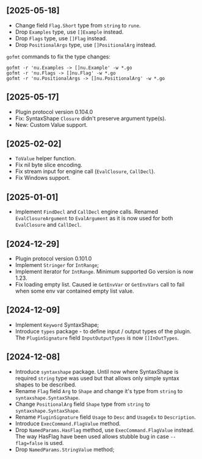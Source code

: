 
## [2025-05-18]
- Change field `Flag.Short` type from `string` to `rune`.
- Drop `Examples` type, use `[]Example` instead.
- Drop `Flags` type, use `[]Flag` instead.
- Drop `PositionalArgs` type, use `[]PositionalArg` instead.

`gofmt` commands to fix the type changes:
```
gofmt -r 'nu.Examples -> []nu.Example' -w *.go
gofmt -r 'nu.Flags -> []nu.Flag' -w *.go
gofmt -r 'nu.PositionalArgs -> []nu.PositionalArg' -w *.go
```

## [2025-05-17]
- Plugin protocol version 0.104.0
- Fix: SyntaxShape `Closure` didn't preserve argument type(s).
- New: Custom Value support.

## [2025-02-02]
- `ToValue` helper function.
- Fix nil byte slice encoding.
- Fix stream input for engine call (`EvalClosure`, `CallDecl`).
- Fix Windows support.

## [2025-01-01]
- Implement `FindDecl` and `CallDecl` engine calls.
  Renamed `EvalClosureArgument` to `EvalArgument` as it is now used for both
  `EvalClosure` and `CallDecl`.

## [2024-12-29]
- Plugin protocol version 0.101.0
- Implement `Stringer` for `IntRange`;
- Implement iterator for `IntRange`. Minimum supported Go version is now 1.23.
- Fix loading empty list. Caused ie `GetEnvVar` or `GetEnvVars` call to fail
  when some env var contained empty list value.

## [2024-12-09]
- Implement `Keyword` SyntaxShape;
- Introduce `types` package - to define input / output types of the plugin.
  The `PluginSignature` field `InputOutputTypes` is now `[]InOutTypes`.

## [2024-12-08]
- Introduce `syntaxshape` package. Until now where SyntaxShape is required `string`
  type was used but that allows only simple syntax shapes to be described.
- Rename `Flag` field `Arg` to `Shape` and change it's type from `string` to `syntaxshape.SyntaxShape`.
- Change `PositionalArg` field `Shape` type from `string` to `syntaxshape.SyntaxShape`.
- Rename `PluginSignature` field `Usage` to `Desc` and `UsageEx` to `Description`.
- Introduce `ExecCommand.FlagValue` method.
- Drop `NamedParams.HasFlag` method, use `ExecCommand.FlagValue` instead. The way HasFlag 
  have been used allows stubble bug in case `--flag=false` is used.
- Drop `NamedParams.StringValue` method;